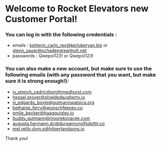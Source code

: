 # Welcome to Rocket Elevators new Customer Portal!
### You can log in with the following credentials : 
- emails : kshlerin_carlo_rev@kerlukeryan.biz or glenn_sauer@schadengreenholt.net
- passwords : Qwepoi123! or Qwepoi123!
### You can also make a new account, but make sure to use the following emails (with any password that you want, but make sure it is strong enough!):
- iv_streich_cedric@smithmedhurst.com
- hessel.grover@shieldsdaugherty.io
- iii_edgardo_boyle@gutmannwatsica.org
- bethanie_ferry@wunschfeeney.co
- emile_becker@haagquigley.io
- buddy_gutmann@moorekovacek.com
- augusta.hermann.dc@durganrunolfsdottir.co
- mel.reilly.dvm.o@hilpertandsons.io

Thank you!
